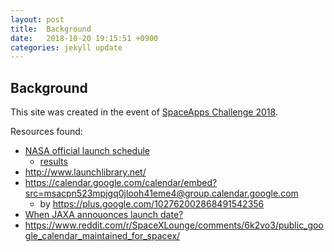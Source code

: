 ```yaml
---
layout: post
title:  Background
date:   2018-10-20 19:15:51 +0900
categories: jekyll update
---
```


Background
----------

This site was created in the event of [SpaceApps Challenge 2018](https://2018.spaceappschallenge.org/challenges/can-you-build/when-next-rocket-launch/teams/rocket-up/project).

Resources found:
- [NASA official launch schedule](https://www.nasa.gov/launchschedule/)
     - [results](https://www.nasa.gov/subject/7451/launches/)
- <http://www.launchlibrary.net/>
- <https://calendar.google.com/calendar/embed?src=msacpn523mpjgq0jlooh41eme4@group.calendar.google.com>
     - by <https://plus.google.com/102762002868491542356>
- [When JAXA annouonces launch date?](http://fanfun.jaxa.jp/faq/detail/290.html)
- <https://www.reddit.com/r/SpaceXLounge/comments/6k2vo3/public_google_calendar_maintained_for_spacex/>
